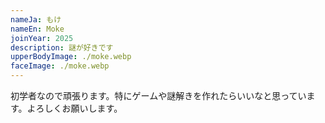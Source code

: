```yaml
---
nameJa: もけ
nameEn: Moke
joinYear: 2025
description: 謎が好きです
upperBodyImage: ./moke.webp
faceImage: ./moke.webp
---
```


初学者なので頑張ります。特にゲームや謎解きを作れたらいいなと思っています。よろしくお願いします。
